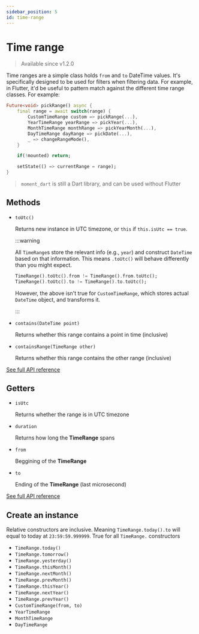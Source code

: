 ```yaml
---
sidebar_position: 5
id: time-range
---
```


# Time range

> Available since v1.2.0

Time ranges are a simple class holds `from` and `to` DateTime values. It's
specifically designed to be used for filters when filtering data. For example,
in Flutter, it'd be useful to pattern match against the different time range
classes. For example:

```dart
Future<void> pickRange() async {
    final range = await switch(range) {
        CustomTimeRange custom => pickRange(...),
        YearTimeRange yearRange => pickYear(...),
        MonthTimeRange monthRange => pickYearMonth(...),
        DayTimeRange dayRange => pickDate(...),
        _ => changeRangeMode(),
    }

    if(!mounted) return;

    setState(() => currentRange = range);
}
```

> `moment_dart` is still a Dart library, and can be used without Flutter

## Methods

* `toUtc()`

  Returns new instance in UTC timezone, or `this` if `this.isUtc == true`.

  :::warning

  All `TimeRange`s store the relevant info (e.g., `year`) and construct
  `DateTime` based on that information. This means `.toUtc()` will behave
  differently than you might expect.

  ```dart
  TimeRange().toUtc().from != TimeRange().from.toUtc();
  TimeRange().toUtc().to != TimeRange().to.toUtc();
  ```

  However, the above isn't true for `CustomTimeRange`, which stores actual
  `DateTime` object, and transforms it.

  :::

* `contains(DateTime point)`

  Returns whether this range contains a point in time (inclusive)

* `containsRange(TimeRange other)`

  Returns whether this range contains the other range (inclusive)

[See full API reference](https://pub.dev/documentation/moment_dart/latest/moment_dart/TimeRange-class.html)

## Getters

* `isUtc`

  Returns whether the range is in UTC timezone

* `duration`

  Returns how long the **TimeRange** spans

* `from`

  Beggining of the **TimeRange**

* `to`

  Ending of the **TimeRange** (last microsecond)

[See full API reference](https://pub.dev/documentation/moment_dart/latest/moment_dart/TimeRange-class.html)

## Create an instance

Relative constructors are inclusive. Meaning `TimeRange.today().to` will equal to
today at `23:59:59.999999`. True for all `TimeRange.` constructors

* `TimeRange.today()`
* `TimeRange.tomorrow()`
* `TimeRange.yesterday()`
* `TimeRange.thisMonth()`
* `TimeRange.nextMonth()`
* `TimeRange.prevMonth()`
* `TimeRange.thisYear()`
* `TimeRange.nextYear()`
* `TimeRange.prevYear()`
* `CustomTimeRange(from, to)`
* `YearTimeRange`
* `MonthTimeRange`
* `DayTimeRange`

